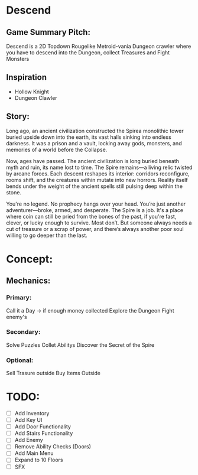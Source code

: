 # Descend
## Game Summary Pitch:
Descend is a 2D Topdown Rougelike Metroid-vania Dungeon crawler where you have to descend into the Dungeon, collect Treasures and Fight Monsters
## Inspiration
- Hollow Knight
- Dungeon Clawler

## Story:
Long ago, an ancient civilization constructed the Spirea monolithic tower buried upside down into the earth, its vast halls sinking into endless darkness. It was a prison and a vault, locking away gods, monsters, and memories of a world before the Collapse.

Now, ages have passed. The ancient civilization is long buried beneath myth and ruin, its name lost to time. The Spire remains—a living relic twisted by arcane forces. Each descent reshapes its interior: corridors reconfigure, rooms shift, and the creatures within mutate into new horrors. Reality itself bends under the weight of the ancient spells still pulsing deep within the stone.

You're no legend. No prophecy hangs over your head. You’re just another adventurer—broke, armed, and desperate. The Spire is a job. It's a place where coin can still be pried from the bones of the past, if you're fast, clever, or lucky enough to survive. Most don’t. But someone always needs a cut of treasure or a scrap of power, and there’s always another poor soul willing to go deeper than the last.

# Concept:

## Mechanics:
### Primary:
Call it a Day -> if enough money collected
Explore the Dungeon
Fight enemy's
### Secondary:
Solve Puzzles
Collet Abilitys
Discover the Secret of the Spire
### Optional:
Sell Trasure outside
Buy Items Outside

# TODO:

- [ ] Add Inventory
- [ ] Add Key UI
- [ ] Add Door Functionality
- [ ] Add Stairs Functionality
- [ ] Add Enemy
- [ ] Remove Ability Checks (Doors)
- [ ] Add Main Menu
- [ ] Expand to 10 Floors
- [ ] SFX
